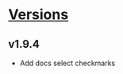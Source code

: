 # [Versions](https://github.com/Tracktor/design-system-tracktor/releases)

## v1.9.4
- Add docs select checkmarks
